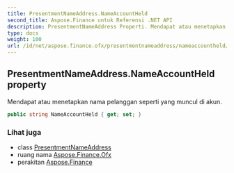 ```yaml
---
title: PresentmentNameAddress.NameAccountHeld
second_title: Aspose.Finance untuk Referensi .NET API
description: PresentmentNameAddress Properti. Mendapat atau menetapkan nama pelanggan seperti yang muncul di akun.
type: docs
weight: 100
url: /id/net/aspose.finance.ofx/presentmentnameaddress/nameaccountheld/
---
```

## PresentmentNameAddress.NameAccountHeld property

Mendapat atau menetapkan nama pelanggan seperti yang muncul di akun.

```csharp
public string NameAccountHeld { get; set; }
```

### Lihat juga

* class [PresentmentNameAddress](../)
* ruang nama [Aspose.Finance.Ofx](../../presentmentnameaddress/)
* perakitan [Aspose.Finance](../../../)


